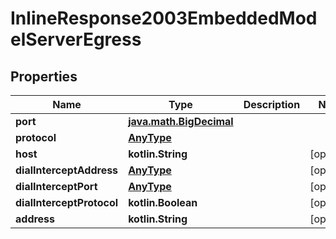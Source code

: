 
# InlineResponse2003EmbeddedModelServerEgress

## Properties
Name | Type | Description | Notes
------------ | ------------- | ------------- | -------------
**port** | [**java.math.BigDecimal**](java.math.BigDecimal.md) |  | 
**protocol** | [**AnyType**](.md) |  | 
**host** | **kotlin.String** |  |  [optional]
**dialInterceptAddress** | [**AnyType**](.md) |  |  [optional]
**dialInterceptPort** | [**AnyType**](.md) |  |  [optional]
**dialInterceptProtocol** | **kotlin.Boolean** |  |  [optional]
**address** | **kotlin.String** |  |  [optional]




